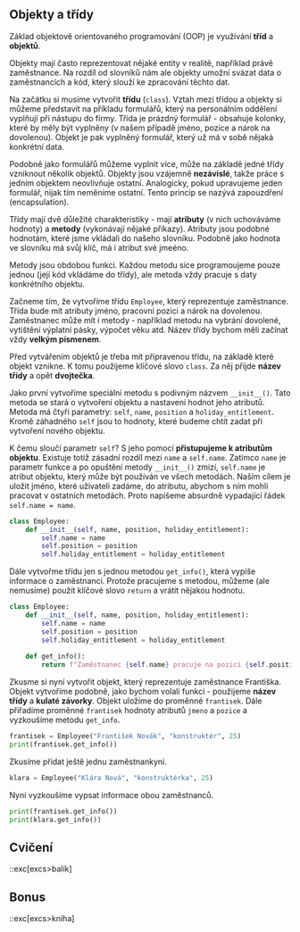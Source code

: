 ## Objekty a třídy

Základ objektově orientovaného programování (OOP) je využívání **tříd** a **objektů**.

Objekty mají často reprezentovat nějaké entity v realitě, například právě zaměstnance. Na rozdíl od slovníků nám ale objekty umožní svázat data o zaměstnancích a kód, který slouží ke zpracování těchto dat.

Na začátku si musíme vytvořit **třídu** (`class`). Vztah mezi třídou a objekty si můžeme představit na příkladu formulářů, který na personálním oddělení vyplňují při nástupu do firmy. Třída je prázdný formulář - obsahuje kolonky, které by měly být vyplněny (v našem případě jméno, pozice a nárok na dovolenou). Objekt je pak vyplněný formulář, který už má v sobě nějaká konkrétní data. 

Podobně jako formulářů můžeme vyplnit více, může na základě jedné třídy vzniknout několik objektů. Objekty jsou vzájemně **nezávislé**, takže práce s jedním objektem neovlivňuje ostatní. Analogicky, pokud upravujeme jeden formulář, nijak tím neměníme ostatní. Tento princip se nazývá zapouzdření (encapsulation).

Třídy mají dvě důležité charakteristiky - mají **atributy** (v nich uchováváme hodnoty) a **metody** (vykonávají nějaké příkazy). Atributy jsou podobné hodnotám, které jsme vkládali do našeho slovníku. Podobně jako hodnota ve slovníku má svůj klíč, má i atribut své jmeéno.

Metody jsou obdobou funkci. Každou metodu sice programoujeme pouze jednou (její kód vkládáme do třídy), ale metoda vždy pracuje s daty konkrétního objektu.

Začneme tím, že vytvoříme třídu `Employee`, který reprezentuje zaměstnance. Třída bude mít atributy jméno, pracovní pozici a nárok na dovolenou. Zaměstnanec může mít i metody - například metodu na vybrání dovolené, vytištění výplatní pásky, výpočet věku atd. Název třídy bychom měli začínat vždy **velkým písmenem**.

Před vytvářením objektů je třeba mít připravenou třídu, na základě které objekt vznikne. K tomu použijeme klíčové slovo `class`. Za něj přijde **název třídy** a opět **dvojtečka**. 

Jako první vytvoříme speciální metodu s podivným názvem `__init__()`. Tato metoda se stará o vytvoření objektu a nastavení hodnot jeho atributů. Metoda má čtyři parametry: `self`, `name`, `position` a `holiday_entitlement`. Kromě záhadného `self` jsou to hodnoty, které budeme chtít zadat při vytvoření nového objektu.

K čemu sloučí parametr `self`? S jeho pomocí **přistupujeme k atributům objektu**. Existuje totiž zásadní rozdíl mezi `name` a `self.name`. Zatímco `name` je parametr funkce a po opuštění metody `__init__()` zmizí, `self.name` je atribut objektu, který může být používán ve všech metodách. Naším cílem je uložit jméno, které uživateli zadáme, do atributu, abychom s ním mohli pracovat v ostatních metodách. Proto napíšeme absurdně vypadající řádek `self.name = name`.

```py
class Employee:
    def __init__(self, name, position, holiday_entitlement):
        self.name = name
        self.position = position
        self.holiday_entitlement = holiday_entitlement
```

Dále vytvořme třídu jen s jednou metodou `get_info()`, která vypíše informace o zaměstnanci. Protože pracujeme s metodou, můžeme (ale nemusíme) použít klíčové slovo `return` a vrátit nějakou hodnotu.

```py
class Employee:
    def __init__(self, name, position, holiday_entitlement):
        self.name = name
        self.position = position
        self.holiday_entitlement = holiday_entitlement
    
    def get_info():
        return f"Zaměstnanec {self.name} pracuje na pozici {self.position}."
```

Zkusme si nyní vytvořit objekt, který reprezentuje zaměstnance Františka. Objekt vytvoříme podobně, jako bychom volali funkci - použijeme **název třídy** a **kulaté závorky**. Objekt uložíme do proměnné `frantisek`. Dále přiřadíme proměnné `frantisek` hodnoty atributů `jmeno` a `pozice` a vyzkoušíme metodu `get_info`.

```py
frantisek = Employee("František Novák", "konstruktér", 25)
print(frantisek.get_info())
```

Zkusíme přidat ještě jednu zaměstnankyni.

```py
klara = Employee("Klára Nová", "konstruktérka", 25)
```

Nyní vyzkoušíme vypsat informace obou zaměstnanců.

```py
print(frantisek.get_info())
print(klara.get_info())
```

## Cvičení

::exc[excs>balik]

## Bonus

::exc[excs>kniha]
